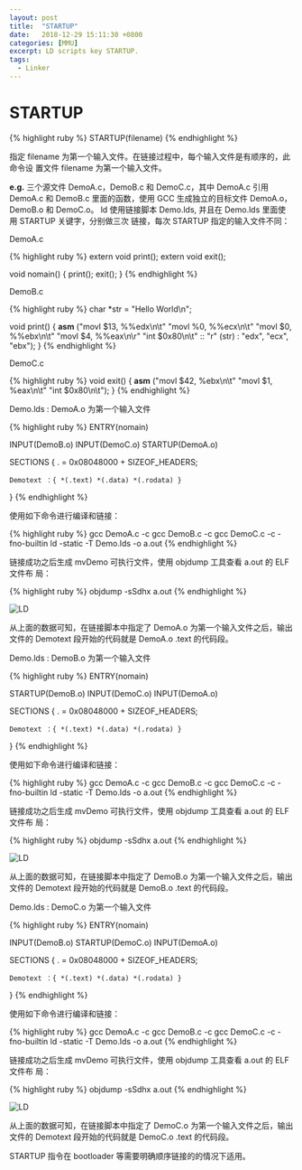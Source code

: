 ```yaml
---
layout: post
title:  "STARTUP"
date:   2018-12-29 15:11:30 +0800
categories: [MMU]
excerpt: LD scripts key STARTUP.
tags:
  - Linker
---
```


# STARTUP

{% highlight ruby %}
STARTUP(filename)
{% endhighlight %}

指定 filename 为第一个输入文件。在链接过程中，每个输入文件是有顺序的，此命令设
置文件 filename 为第一个输入文件。

**e.g.** 三个源文件 DemoA.c，DemoB.c 和 DemoC.c，其中 DemoA.c 引用 DemoA.c 和 
DemoB.c 里面的函数，使用 GCC 生成独立的目标文件 DemoA.o，DemoB.o 和 DemoC.o。 
ld 使用链接脚本 Demo.lds, 并且在 Demo.lds 里面使用 STARTUP 关键字，分别做三次
链接，每次 STARTUP 指定的输入文件不同：

DemoA.c

{% highlight ruby %}
extern void print();
extern void exit();

void nomain()
{
    print();
    exit();
}
{% endhighlight %}

DemoB.c

{% highlight ruby %}
char *str = "Hello World\n";

void print()
{
    __asm__ ("movl $13, %%edx\n\t"
             "movl %0, %%ecx\n\t"
             "movl $0, %%ebx\n\t"
             "movl $4, %%eax\n\r"
             "int $0x80\n\t"
             :: "r" (str) : "edx", "ecx", "ebx");
}
{% endhighlight %}

DemoC.c

{% highlight ruby %}
void exit()
{
    __asm__ ("movl $42, %ebx\n\t"
             "movl $1, %eax\n\t"
             "int $0x80\n\t");
}
{% endhighlight %}

Demo.lds : DemoA.o 为第一个输入文件

{% highlight ruby %}
ENTRY(nomain)

INPUT(DemoB.o)
INPUT(DemoC.o)
STARTUP(DemoA.o)

SECTIONS
{
    . = 0x08048000 + SIZEOF_HEADERS;

    Demotext ：{ *(.text) *(.data) *(.rodata) }
}
{% endhighlight %}

使用如下命令进行编译和链接：

{% highlight ruby %}
gcc DemoA.c -c 
gcc DemoB.c -c 
gcc DemoC.c -c -fno-builtin 
ld -static -T Demo.lds -o a.out
{% endhighlight %}

链接成功之后生成 mvDemo 可执行文件，使用 objdump 工具查看 a.out 的 ELF 文件布
局：

{% highlight ruby %}
objdump -sSdhx a.out
{% endhighlight %}

![LD](https://raw.githubusercontent.com/EmulateSpace/PictureSet/master/BiscuitOS/kernel/MMU000493.png)

从上面的数据可知，在链接脚本中指定了 DemoA.o 为第一个输入文件之后，输出文件的 
Demotext 段开始的代码就是 DemoA.o .text 的代码段。

Demo.lds : DemoB.o 为第一个输入文件

{% highlight ruby %}
ENTRY(nomain)

STARTUP(DemoB.o)
INPUT(DemoC.o)
INPUT(DemoA.o)

SECTIONS
{
    . = 0x08048000 + SIZEOF_HEADERS;

    Demotext ：{ *(.text) *(.data) *(.rodata) }
}
{% endhighlight %}

使用如下命令进行编译和链接：

{% highlight ruby %}
gcc DemoA.c -c 
gcc DemoB.c -c 
gcc DemoC.c -c -fno-builtin 
ld -static -T Demo.lds -o a.out
{% endhighlight %}

链接成功之后生成 mvDemo 可执行文件，使用 objdump 工具查看 a.out 的 ELF 文件布
局：

{% highlight ruby %}
objdump -sSdhx a.out
{% endhighlight %}

![LD](https://raw.githubusercontent.com/EmulateSpace/PictureSet/master/BiscuitOS/kernel/MMU000494.png)

从上面的数据可知，在链接脚本中指定了 DemoB.o 为第一个输入文件之后，输出文件的 
Demotext 段开始的代码就是 DemoB.o .text 的代码段。

Demo.lds : DemoC.o 为第一个输入文件

{% highlight ruby %}
ENTRY(nomain)

INPUT(DemoB.o)
STARTUP(DemoC.o)
INPUT(DemoA.o)

SECTIONS
{
    . = 0x08048000 + SIZEOF_HEADERS;

    Demotext ：{ *(.text) *(.data) *(.rodata) }
}
{% endhighlight %}

使用如下命令进行编译和链接：

{% highlight ruby %}
gcc DemoA.c -c 
gcc DemoB.c -c 
gcc DemoC.c -c -fno-builtin 
ld -static -T Demo.lds -o a.out
{% endhighlight %}

链接成功之后生成 mvDemo 可执行文件，使用 objdump 工具查看 a.out 的 ELF 文件布
局：

{% highlight ruby %}
objdump -sSdhx a.out
{% endhighlight %}

![LD](https://raw.githubusercontent.com/EmulateSpace/PictureSet/master/BiscuitOS/kernel/MMU000495.png)

从上面的数据可知，在链接脚本中指定了 DemoC.o 为第一个输入文件之后，输出文件的 
Demotext 段开始的代码就是 DemoC.o .text 的代码段。

STARTUP 指令在 bootloader 等需要明确顺序链接的的情况下适用。
